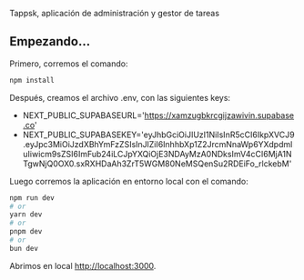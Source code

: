 Tappsk, aplicación de administración y gestor de tareas

## Empezando...

Primero, corremos el comando:

```bash
npm install
```
Después, creamos el archivo .env, con las siguientes keys:

- NEXT_PUBLIC_SUPABASEURL='https://xamzugbkrcgijzawivin.supabase.co'
- NEXT_PUBLIC_SUPABASEKEY='eyJhbGciOiJIUzI1NiIsInR5cCI6IkpXVCJ9.eyJpc3MiOiJzdXBhYmFzZSIsInJlZiI6InhhbXp1Z2JrcmNnaWp6YXdpdmluIiwicm9sZSI6ImFub24iLCJpYXQiOjE3NDAyMzA0NDksImV4cCI6MjA1NTgwNjQ0OX0.sxRXHDaAh3ZrT5WGM80NeMSQenSu2RDEiFo_rlckebM'

Luego corremos la aplicación en entorno local con el comando:

```bash
npm run dev
# or
yarn dev
# or
pnpm dev
# or
bun dev
```

Abrimos en local [http://localhost:3000](http://localhost:3000).
 
 
